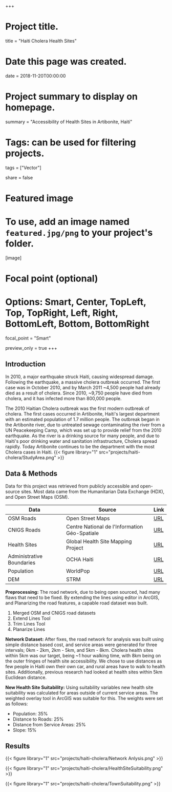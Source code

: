 +++
# Project title.
title = "Haiti Cholera Health Sites"

# Date this page was created.
date = 2018-11-20T00:00:00

# Project summary to display on homepage.
summary = "Accessibility of Health Sites in Artibonite, Haiti"

# Tags: can be used for filtering projects.
tags = ["Vector"]

share = false

# Featured image
# To use, add an image named `featured.jpg/png` to your project's folder.
[image]
  # Focal point (optional)
  # Options: Smart, Center, TopLeft, Top, TopRight, Left, Right, BottomLeft, Bottom, BottomRight
  focal_point = "Smart"

  preview_only = true
+++

## Introduction
In 2010, a major earthquake struck Haiti, causing widespread damage. Following the earthquake, a massive cholera outbreak occurred. The first case was in October 2010, and by March 2011 ~4,500 people had already died as a result of cholera. Since 2010, ~9,750 people have died from cholera, and it has infected more than 800,000 people.

The 2010 Haitian Cholera outbreak was the first modern outbreak of cholera. The first cases occurred in Artibonite, Haiti's largest department with an estimated population of 1.7 million people. The outbreak began in the Artibonite river, due to untreated sewage contaminating the river from a UN Peacekeeping Camp, which was set up to provide relief from the 2010 earthquake. As the river is a drinking source for many people, and due to Haiti's poor drinking water and sanitation infrastructure, Cholera spread rapidly. Today Artibonite continues to be the department with the most Cholera cases in Haiti.
{{< figure library="1" src="projects/haiti-cholera/StudyArea.png" >}}

## Data & Methods
Data for this project was retrieved from publicly accessible and open-source sites. Most data came from the Humanitarian Data Exchange (HDX), and Open Street Maps (OSM).

| Data          | Source                                                       | Link                                                                      |
|---------------|--------------------------------------------------------------|---------------------------------------------------------------------------|
| OSM Roads     | Open Street Maps                                             | [URL](https://download.geofabrik.de/central-america/haiti-and-domrep.html)|
| CNIGS Roads   | Centre National de l'Information Géo-Spatiale                | [URL](https://data.humdata.org/dataset/haiti-roads)                       |
| Health Sites  | Global Health Site Mapping Project                           | [URL](https://data.humdata.org/dataset/haiti-healthsites)                 |
| Administrative Boundaries | OCHA Haiti                                        | [URL](https://data.humdata.org/dataset/hti-polbndl-adm1-cnigs-zip)        |
| Population    | WorldPop                                                     | [URL](http://www.worldpop.org.uk/data/summary/?id=172)                    |
| DEM           | STRM                                                         |  [URL](https://www2.jpl.nasa.gov/srtm/)                                   |

**Preprocessing:** The road network, due to being open sourced, had many flaws that need to be fixed. By extending the lines using editor in ArcGIS, and Planarizing the road features, a capable road dataset was built.

  1. Merged OSM and CNIGS road datasets
  2. Extend Lines Tool
  3. Trim Lines Tool
  4. Planarize Lines

**Network Dataset:** After fixes, the road network for analysis was built using simple distance based cost, and service areas were generated for three intervals; 0km - 2km, 2km - 5km, and 5km - 8km. Cholera health sites within 5km was our target, being ~1 hour walking time, with 8km being on the outer fringes of health site accessibility. We chose to use distances as few people in Haiti own their own car, and rural areas have to walk to health sites. Additionally, previous research had looked at health sites within 5km Euclidean distance.

**New Health Site Suitability:** Using suitability variables new health site suitability was calculated for areas outside of current service areas. The weighted overlay tool in ArcGIS was suitable for this. The weights were set as follows:

  * Population: 35%
  * Distance to Roads: 25%
  * Distance from Service Areas: 25%
  * Slope: 15%

## Results
{{< figure library="1" src="projects/haiti-cholera/Network Anlysis.png" >}}

{{< figure library="1" src="projects/haiti-cholera/HealthSiteSuitability.png" >}}

{{< figure library="1" src="projects/haiti-cholera/TownSuitability.png" >}}
